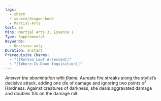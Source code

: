 ```yaml
---
tags:
  - charm
  - source/dragon-book
  - Martial-Arts
Cost: 3m
Mins: Martial Arts 3, Essence 1
Type: Supplemental
Keywords:
  - Decisive-only
Duration: Instant
Prerequisite Charms:
  - "[[Rotten Leaf Arrested]]"
  - "[[Where-Is-Doom Inquisition]]"
---
```

*Answer the abomination with flame.*
Aureate fire streaks along the stylist’s decisive attack, adding one die of damage and ignoring two points of Hardness. Against creatures of darkness, she deals aggravated damage and doubles 10s on the damage roll.